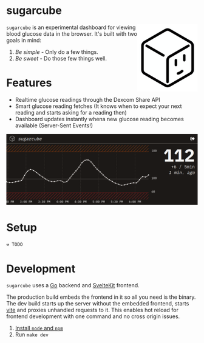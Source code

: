 # sugarcube

<img align="right" width="159px" src="https://raw.githubusercontent.com/tgiv014/sugarcube/main/web/static/sugarcube.png">

`sugarcube` is an experimental dashboard for viewing blood glucose data in the browser. It's built with two goals in mind:

1. *Be simple* - Only do a few things.
2. *Be sweet* - Do those few things well.

# Features
- Realtime glucose readings through the Dexcom Share API
- Smart glucose reading fetches (It knows when to expect your next reading and starts asking for a reading then)
- Dashboard updates instantly whena new glucose reading becomes available (Server-Sent Events!)

<img src="https://raw.githubusercontent.com/tgiv014/sugarcube/main/screenshot.png">

# Setup

`⚒️ TODO`

# Development

`sugarcube` uses a [Go](https://go.dev/) backend and [SvelteKit](https://kit.svelte.dev/) frontend.

The production build embeds the frontend in it so all you need is the binary. The dev build starts up the server without the embedded frontend, starts [vite](https://vitejs.dev/) and proxies unhandled requests to it. This enables hot reload for frontend development with one command and no cross origin issues.

1. [Install `node` and `npm`](https://docs.npmjs.com/downloading-and-installing-node-js-and-npm)
1. Run ```make dev```
